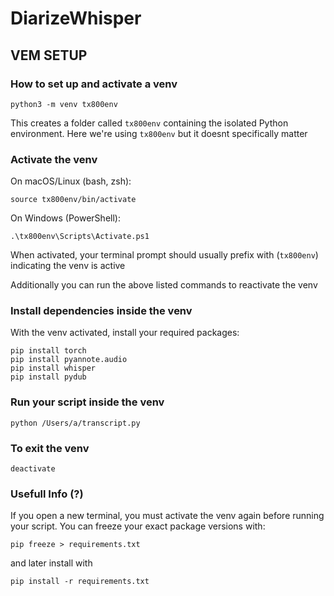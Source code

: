 # DiarizeWhisper

## VEM SETUP

### How to set up and activate a venv

```
python3 -m venv tx800env
```

This creates a folder called `tx800env` containing the isolated Python environment.
Here we're using `tx800env` but it doesnt specifically matter


### Activate the venv

On macOS/Linux (bash, zsh):

```
source tx800env/bin/activate
```

On Windows (PowerShell):

```
.\tx800env\Scripts\Activate.ps1
```

When activated, your terminal prompt should usually prefix with (`tx800env`) indicating the venv is active

Additionally you can run the above listed commands to reactivate the venv

### Install dependencies inside the venv

With the venv activated, install your required packages:

```
pip install torch
pip install pyannote.audio
pip install whisper
pip install pydub
```


### Run your script inside the venv

```
python /Users/a/transcript.py
```


### To exit the venv

```
deactivate
```

### Usefull Info (?)

If you open a new terminal, you must activate the venv again before running your script.
You can freeze your exact package versions with:

```
pip freeze > requirements.txt
```

and later install with

```
pip install -r requirements.txt
```
